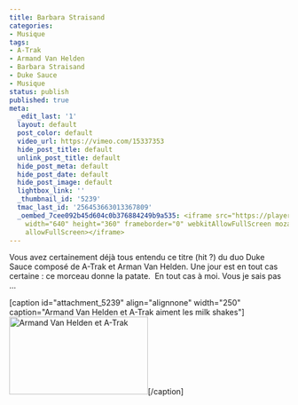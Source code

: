 ```yaml
---
title: Barbara Straisand
categories:
- Musique
tags:
- A-Trak
- Armand Van Helden
- Barbara Straisand
- Duke Sauce
- Musique
status: publish
published: true
meta:
  _edit_last: '1'
  layout: default
  post_color: default
  video_url: https://vimeo.com/15337353
  hide_post_title: default
  unlink_post_title: default
  hide_post_meta: default
  hide_post_date: default
  hide_post_image: default
  lightbox_link: ''
  _thumbnail_id: '5239'
  tmac_last_id: '256453663013367809'
  _oembed_7cee092b45d604c0b376884249b9a535: <iframe src="https://player.vimeo.com/video/15337353"
    width="640" height="360" frameborder="0" webkitAllowFullScreen mozallowfullscreen
    allowFullScreen></iframe>
---
```

Vous avez certainement déjà tous entendu ce titre (hit ?) du duo Duke Sauce composé de A-Trak et Arman Van Helden.<!--more--> Une jour est en tout cas certaine : ce morceau donne la patate.  En tout cas à moi. Vous je sais pas ...

[caption id="attachment_5239" align="alignnone" width="250" caption="Armand Van Helden et A-Trak aiment les milk shakes"]<a href="https://dlgjp9x71cipk.cloudfront.net/2012/01/barbra460.jpg"><img class="size-medium wp-image-5239" title="Armand Van Helden et A-Trak" src="https://dlgjp9x71cipk.cloudfront.net/2012/01/barbra460-250x140.jpg" alt="Armand Van Helden et A-Trak" width="250" height="140" /></a>[/caption]
